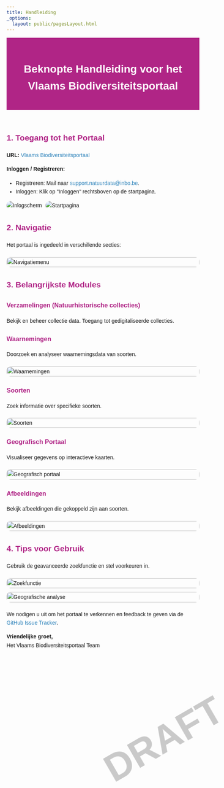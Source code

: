 ```yaml
---
title: Handleiding
_options:
  layout: public/pagesLayout.html
---
```



<html lang="nl">

  <meta charset="UTF-8">
    <meta name="viewport" content="width=device-width, initial-scale=1.0">
    <title>Handleiding - Vlaams Biodiversiteitsportaal</title>
    <style>
        header {
            background-color: #b02586;
            padding: 20px;
            text-align: center;
        }
        header h1 {
            color: white;
        }
        h2, h3 {
            color: #b02586;
        }
        body {
            font-family: Arial, sans-serif;
            margin: 20px;
            line-height: 1.6;
        }
        a {
            color: #2980b9;
            text-decoration: none;
        }
        a:hover {
            text-decoration: underline;
        }
        .logo {
            width: 150px;
            margin: 10px 0;
        }
        .natuurfoto-container {
            display: flex;
            flex-wrap: wrap;
            gap: 10px;
            margin: 20px 0;
        }
        .natuurfoto {
            width: 100%;
            max-width: 600px; /* Past zich aan de paginabreedte aan */
            height: auto;
            border-radius: 10px;
        }
        .infofoto-container {
        display: flex;
        flex-wrap: wrap;
        gap: 10px;
        }
        .infofoto {
        max-width: none; /* Behoudt originele breedte */
        height: auto; /* Houdt de originele hoogte */
        border-radius: 10px;
        }
        .watermerk {
            position: fixed;
            top: 50%;
            left: 50%;
            transform: translate(-50%, -50%) rotate(-30deg);
            font-size: 100px;
            color: rgba(150, 150, 150, 0.5);
            font-weight: bold;
            z-index: 1000;
            white-space: nowrap;
        }
    </style>
  <div class="watermerk">DRAFT</div>
  <header>
        <h1>Beknopte Handleiding voor het Vlaams Biodiversiteitsportaal</h1>
    </header>
  <h2>1. Toegang tot het Portaal</h2>
    <p><strong>URL:</strong> <a href="#">Vlaams Biodiversiteitsportaal</a> </p>
    <p><strong>Inloggen / Registreren:</strong></p>
    <ul>
        <li>Registreren: Mail naar <a href="mailto:support.natuurdata@inbo.be">support.natuurdata@inbo.be</a>.</li>
        <li>Inloggen: Klik op "Inloggen" rechtsboven op de startpagina.</li>
    </ul>
    <div class="infofoto-container">
        <img src="/images/Afbeelding1.png" class="infofoto" alt="Inlogscherm">
        <img src="/images/Afbeelding2.png" class="infofoto" alt="Startpagina">
    </div>
    <h2>2. Navigatie</h2>
    <p>Het portaal is ingedeeld in verschillende secties:</p>
    <div class="natuurfoto-container">
        <img src="/images/Afbeelding3.png" class="natuurfoto" alt="Navigatiemenu">
    </div>
    <h2>3. Belangrijkste Modules</h2>
    <h3>Verzamelingen (Natuurhistorische collecties)</h3>
    <p>Bekijk en beheer collectie data. Toegang tot gedigitaliseerde collecties.</p>
    <h3>Waarnemingen</h3>
    <p>Doorzoek en analyseer waarnemingsdata van soorten.</p>
    <div class="natuurfoto-container">
        <img src="/images/Afbeelding4.png" class="natuurfoto" alt="Waarnemingen">
    </div>
    <h3>Soorten</h3>
    <p>Zoek informatie over specifieke soorten.</p>
    <div class="natuurfoto-container">
        <img src="/images/Afbeelding5.png" class="natuurfoto" alt="Soorten">
    </div>
    <h3>Geografisch Portaal</h3>
    <p>Visualiseer gegevens op interactieve kaarten.</p>
    <div class="natuurfoto-container">
        <img src="/images/Afbeelding8.png" class="natuurfoto" alt="Geografisch portaal">
    </div>
    <h3>Afbeeldingen</h3>
    <p>Bekijk afbeeldingen die gekoppeld zijn aan soorten.</p>
    <div class="natuurfoto-container">
        <img src="/images/Afbeelding10.png" class="natuurfoto" alt="Afbeeldingen">
    </div>
    <h2>4. Tips voor Gebruik</h2>
    <p>Gebruik de geavanceerde zoekfunctie en stel voorkeuren in.</p>
    <div class="natuurfoto-container">
        <img src="/images/Afbeelding13.png" class="natuurfoto" alt="Zoekfunctie">
        <img src="/images/Afbeelding14.png" class="natuurfoto" alt="Geografische analyse">
    </div>
    <p>We nodigen u uit om het portaal te verkennen en feedback te geven via de <a href="https://github.com/inbo/vlaams-biodiversiteitsportaal/issues">GitHub Issue Tracker</a>.</p>
    <p><strong>Vriendelijke groet,</strong><br>Het Vlaams Biodiversiteitsportaal Team</p>
</body>
</html>
